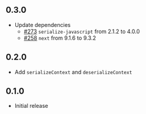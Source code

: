 ## 0.3.0

- Update dependencies
  - [#273](https://github.com/fleur-js/fleur/pull/273) `serialize-javascript` from 2.1.2 to 4.0.0
  - [#258](https://github.com/fleur-js/fleur/pull/258) `next` from 9.1.6 to 9.3.2

## 0.2.0

- Add `serializeContext` and `deserializeContext`

## 0.1.0

- Initial release
